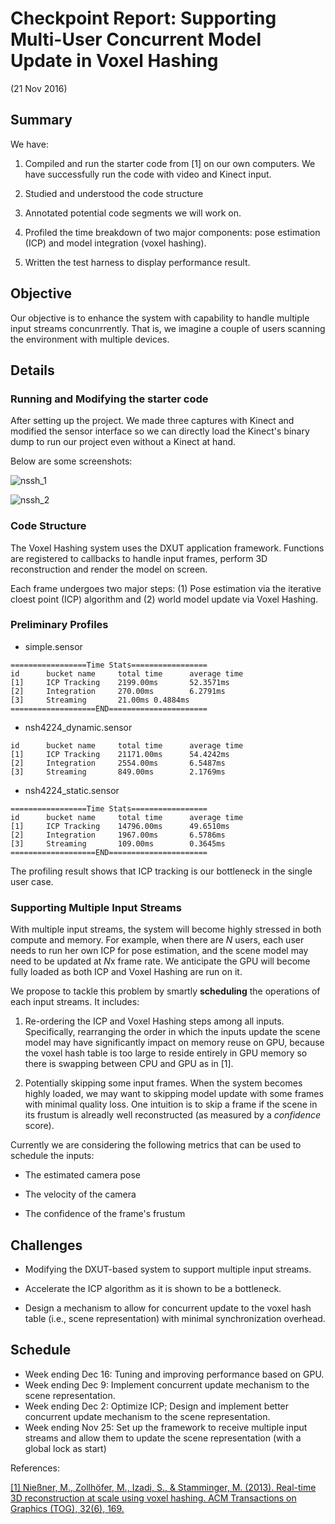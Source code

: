 
# Checkpoint Report: Supporting Multi-User Concurrent Model Update in Voxel Hashing 

(21 Nov 2016)

## Summary

We have:

1. Compiled and run the starter code from [1] on our own computers. We have successfully run the code with video and Kinect input.

2. Studied and understood the code structure

3. Annotated potential code segments we will work on.

4. Profiled the time breakdown of two major components: pose estimation (ICP) and model integration (voxel hashing).

5. Written the test harness to display performance result.


## Objective

Our objective is to enhance the system with capability to handle multiple input streams concunrrently. That is, we imagine a couple of users scanning the environment with multiple devices. 


## Details

### Running and Modifying the starter code

After setting up the project. We made three captures with Kinect and modified the sensor interface so we can directly load the Kinect's binary dump to run our project even without a Kinect at hand.

Below are some screenshots:

![nssh_1](screenshot0.jpg)

![nssh_2](screenshot1.jpg)


### Code Structure

The Voxel Hashing system uses the DXUT application framework. Functions are registered to callbacks to handle input frames, perform 3D reconstruction and render the model on screen.

Each frame undergoes two major steps: (1) Pose estimation via the iterative cloest point (ICP) algorithm and (2) world model update via Voxel Hashing.

### Preliminary Profiles

+ simple.sensor

```
=================Time Stats=================
id      bucket name     total time      average time
[1]     ICP Tracking    2199.00ms       52.3571ms
[2]     Integration     270.00ms        6.2791ms
[3]     Streaming       21.00ms 0.4884ms
===================END======================
```

+ nsh4224_dynamic.sensor

```
id      bucket name     total time      average time
[1]     ICP Tracking    21171.00ms      54.4242ms
[2]     Integration     2554.00ms       6.5487ms
[3]     Streaming       849.00ms        2.1769ms
```

+ nsh4224_static.sensor

```
=================Time Stats=================
id      bucket name     total time      average time
[1]     ICP Tracking    14796.00ms      49.6510ms
[2]     Integration     1967.00ms       6.5786ms
[3]     Streaming       109.00ms        0.3645ms
===================END======================
```

The profiling result shows that ICP tracking is our bottleneck in the single user case.

### Supporting Multiple Input Streams

With multiple input streams, the system will become highly stressed in both compute and memory. For example, when there are *N* users, each user needs to run her own ICP for pose estimation, and the scene model may need to be updated at *N*x frame rate. We anticipate the GPU will become fully loaded as both ICP and Voxel Hashing are run on it.

We propose to tackle this problem by smartly **scheduling** the operations of each input streams. It includes:

1. Re-ordering the ICP and Voxel Hashing steps among all inputs. Specifically, rearranging the order in which the inputs update the scene model may have significantly impact on memory reuse on GPU, because the voxel hash table is too large to reside entirely in GPU memory so there is swapping between CPU and GPU as in [1].

2. Potentially skipping some input frames. When the system becomes highly loaded, we may want to skipping model update with some frames with minimal quality loss. One intuition is to skip a frame if the scene in its frustum is alreadly well reconstructed (as measured by a *confidence* score).

Currently we are considering the following metrics that can be used to schedule the inputs:

+ The estimated camera pose

+ The velocity of the camera

+ The confidence of the frame's frustum



## Challenges

+ Modifying the DXUT-based system to support multiple input streams.

+ Accelerate the ICP algorithm as it is shown to be a bottleneck.

+ Design a mechanism to allow for concurrent update to the voxel hash table (i.e., scene representation) with minimal synchronization overhead.


## Schedule

+ Week ending Dec 16: Tuning and improving performance based on GPU.
+ Week ending Dec 9: Implement concurrent update mechanism to the scene representation.
+ Week ending Dec 2: Optimize ICP; Design and implement better concurrent update mechanism to the scene representation.
+ Week ending Nov 25: Set up the framework to receive multiple input streams and allow them to update the scene representation (with a global lock as start)


References:

[[1] Nießner, M., Zollhöfer, M., Izadi, S., & Stamminger, M. (2013). Real-time 3D reconstruction at scale using voxel hashing. ACM Transactions on Graphics (TOG), 32(6), 169.](http://www.graphics.stanford.edu/~niessner/niessner2013hashing.html)
